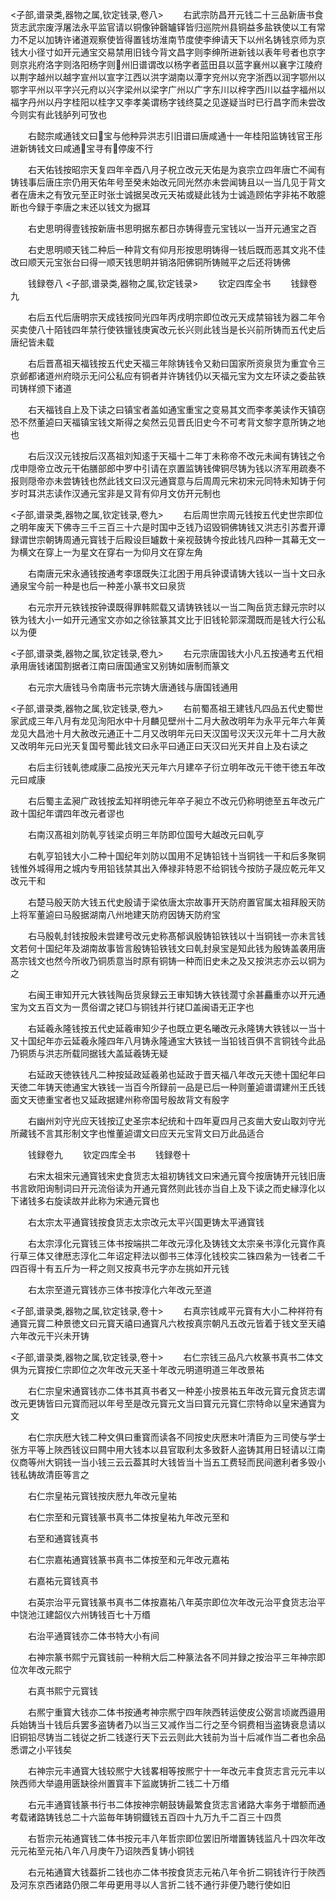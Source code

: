 <!-- { "loadSidebar": true } -->
<子部,谱录类,器物之属,钦定钱录,卷八>
　　右武宗防昌开元钱二十三品新唐书食货志武宗废浮屠法永平监官请以铜像钟磬罏铎皆归巡院州县铜益多盐铁使以工有常力不足以加铸许诸道观察使皆得置钱坊淮南节度使李绅请天下以州名铸钱京师为京钱大小径寸如开元通宝交易禁用旧钱今背文昌字则李绅所进新钱以表年号者也京字则京兆府洛字则洛阳杨字则州旧谱谓改以杨字者蓝田县以蓝字襄州以襄字江陵府以荆字越州以越字宣州以宣字江西以洪字湖南以潭字兖州以兖字浙西以润字鄂州以鄂字平州以平字兴元府以兴字梁州以梁字广州以广字东川以梓字西川以益字福州以福字丹州以丹字桂阳以桂字又李孝美谓杨字钱终莫之见遂疑当时已行昌字而未尝改今则实有此钱胪列可攷也

　　右懿宗咸通钱文曰宝与他种异洪志引旧谱曰唐咸通十一年桂阳监铸钱官王彤进新铸钱文曰咸通宝寻有停废不行

　　右天佑钱按昭宗天复四年辛酉八月子柷立改元天佑是为哀宗立四年唐亡不闻有铸钱事后唐庄宗仍用天佑年号至癸未始改元同光然亦未尝闻铸且以一当几见于背文者在唐未之有攷元至正时张士诚据吴改元天祐或疑此钱为士诚造顾佑字非祐不敢臆断也今録于李唐之末还以钱文为据耳

　　右史思明得壹钱按新唐书思明据东都日亦铸得壹元宝钱以一当开元通宝之百

　　右史思明顺天钱二种后一种背文有仰月形按思明铸得一钱后既而恶其文兆不佳改曰顺天元宝张台曰得一顺天钱思眀并销洛阳佛铜所铸贼平之后还将铸佛

　　钱録卷八
<子部,谱录类,器物之属,钦定钱录>
　　钦定四库全书
　　钱録卷九

　　右后五代后唐明宗天成钱按同光四年丙戌明宗即位改元天成禁镕钱为器二年令买卖使八十陌钱四年禁行使铁镴钱庚寅改元长兴则此钱当是长兴前所铸而五代史后唐纪皆未载

　　右后晋髙祖天福钱按五代史天福三年除铸钱令又勑曰国家所资泉货为重宜令三京邺都诸道州府晓示无问公私应有铜者并许铸钱仍以天福元宝为文左环读之委盐铁司铸样颁下诸道

　　右天福钱自上及下读之曰镇宝者盖如通宝重宝之变易其文而李孝美读作天镇窃恐不然董逌曰天福镇宝钱文斯得之矣然云见晋氏旧史今不可考背文黎字意所铸之地也

　　右后汉汉元钱按后汉髙祖刘知逺于天福十二年丁未称帝不改元未闻有铸钱之令戊申隠帝立改元干佑膳部郎中罗中引请在京置监铸钱俾铜尽铸为钱以济军用疏奏不报则隠帝亦未尝铸钱也然此钱文曰汉元通寳意与后周周元宋初宋元同特未知铸于何岁时耳洪志读作汉通元宝非是又背有仰月文仿开元制也

<子部,谱录类,器物之属,钦定钱录,卷九>
　　右后周世宗周元钱按五代史世宗即位之明年废天下佛寺三千三百三十六是时国中乏钱乃诏毁铜佛铸钱又洪志引苏耆开谭録谓世宗朝铸周通元寳钱于后殿设巨罏数十亲视鼓铸今按此钱凡四种一其幕无文一为横文在穿上一为星文在穿右一为仰月文在穿左角

　　右南唐元宋永通钱按通考李璟既失江北困于用兵钟谟请铸大钱以一当十文曰永通泉宝今前一种是也后一种差小篆书文曰泉货

　　右元宗开元铁钱按钟谟既得罪韩熙载又请铸铁钱以一当二陶岳货志録元宗时以铁为钱大小一如开元通宝文亦如之徐铉篆其文比于旧钱轮郭深濶既而是钱大行公私以为便

<子部,谱录类,器物之属,钦定钱录,卷九>
　　右元宗唐国钱大小凡五按通考五代相承用唐钱诸国割据者江南曰唐国通宝又别铸如唐制而篆文



　　右元宗大唐钱马令南唐书元宗铸大唐通钱与唐国钱通用

<子部,谱录类,器物之属,钦定钱录,卷九>
　　右前蜀髙祖王建钱凡四品五代史蜀世家武成三年八月有龙见洵阳水中十月麟见壁州十二月大赦改明年为永平元年六年黄龙见大昌池十月大赦改元通正十二月又改明年元曰天汉国号汉天汉元年十二月大赦又改明年元曰光天复国号蜀此钱文曰永平曰通正曰天汉曰光天并自上及右读之

　　右后主衍钱乹徳咸康二品按光天元年六月建卒子衍立明年改元干徳干徳五年改元曰咸康

　　右后蜀主孟昶广政钱按孟知祥明徳元年卒子昶立不改元仍称明徳至五年改元广政十国纪年谓四年改元者谬也

　　右南汉髙祖刘防乹亨钱梁贞明三年防即位国号大越改元曰乹亨

　　右乹亨铅钱大小二种十国纪年刘防以国用不足铸铅钱十当铜钱一干和后多聚铜钱惟外城得用之城内专用铅钱禁其出入俸禄非特恩不给铜钱今按防子晟应乾元年又改元干和

　　右楚马殷天防大钱五代史殷请于梁依唐太宗故事开天防府置官属太祖拜殷天防上将军董逌曰马殷据湖南八州地建天防府因铸天防府宝

　　右马殷乹封钱按殷未尝建号改元史称髙郁讽殷铸铅铁钱以十当铜钱一亦未言钱文若何十国纪年及湖南故事皆言殷铸铅铁钱文曰乹封泉宝是知此钱为殷铸盖袭用唐髙宗钱文也然今所收乃铜质意当时原有铜铸一种而旧史未之及又按洪志亦云以铜为之

　　右闽王审知开元大铁钱陶岳货泉録云王审知铸大铁钱濶寸余甚麤重亦以开元通宝为文五百文为一贯俗谓之铑□与铜钱并行铑□盖闽语无正字也

　　右延羲永隆钱按五代史延羲审知少子也既立更名曦改元永隆铸大铁钱以一当十又十国纪年亦云延羲永隆四年八月铸永隆通宝大铁钱一当铅钱百俱不言铜钱今此品乃铜质与洪志所载同据钱大盖延羲铸无疑

　　右延政天徳铁钱凡二种按延政延羲弟也延政于晋天福八年改元天徳十国纪年曰天徳二年铸天徳通宝大铁钱一当百今所録前一品是已后一种则董逌谱谓建州王氏钱面文天徳重宝者也又延政据建州称帝国号殷故背文有殷字

　　右幽州刘守光应天钱按辽史圣宗本纪统和十四年夏四月己亥凿大安山取刘守光所藏钱不言其形制文字也惟董逌谓文曰应天元宝背文曰万此品适合

　　钱録卷九
　　钦定四库全书
　　钱録卷十

　　右宋太祖宋元通寳钱宋史食货志太祖初铸钱文曰宋通元寳今按唐铸开元钱旧唐书言欧阳询制词曰开元流俗读为开通元寳然则此钱亦当自上及下读之而史縁淳化以下诸钱多右旋读故并此称为宋通元寳也

　　右太宗太平通寳钱按食货志太宗改元太平兴国更铸太平通寳钱

　　右太宗淳化元寳钱三体书按端拱二年改元淳化及铸钱文太宗亲书淳化元寳作真行草三体又律厯志淳化二年诏定秤法以御书三体淳化钱校实二铢四絫为一钱者二千四百得十有五斤为一秤之则又按真书元字亦左挑如开元钱

　　右太宗至道元寳钱亦三体书按淳化六年改元至道

<子部,谱录类,器物之属,钦定钱录,卷十>
　　右真宗钱咸平元寳有大小二种祥符有通寳元寳二种景徳文曰元寳天禧曰通寳凡六枚按真宗朝凡五改元皆着于钱文至天禧六年改元干兴未开铸

<子部,谱录类,器物之属,钦定钱录,卷十>
　　右仁宗钱三品凡六枚篆书真书二体文俱为元寳按仁宗即位之次年改元天圣十年改元明道明道三年改景祐



　　右仁宗皇宋通寳钱亦二体书其真书者又一种差小按景祐五年改元寳元食货志谓改元更铸皆曰元寳而冠以年号至是改元寳元文当曰寳元元寳仁宗特命以皇宋通寳为文

　　右仁宗庆厯大钱二种文俱曰重寳而读各不同按史庆厯末叶清臣为三司使与学士张方平等上陜西钱议曰闗中用大钱本以县官取利太多致姧人盗铸其用日轻请以江南仪商等州大铜钱一当小钱三云云葢其时大钱皆当十当五工费轻而民间邀利者多毁小钱私铸故清臣等言之

　　右仁宗皇祐元寳钱按庆厯九年改元皇祐

　　右仁宗至和元寳钱篆书真书二体按皇祐九年改元至和

　　右至和通寳钱真书

　　右仁宗嘉祐通寳钱篆书真书二体按至和元年改元嘉祐

　　右嘉祐元寳钱真书

　　右英宗治平元寳钱篆书真书二体按嘉祐八年英宗即位次年改元治平食货志治平中饶池江建韶仪六州铸钱百七十万缗

　　右治平通寳钱亦二体书特大小有间

　　右神宗篆书熙宁元寳钱前一种稍大后二种篆法各不同并録之按治平三年神宗即位次年改元熙宁

　　右真书熙宁元寳钱

　　右熈宁重寳大钱亦二体书按通考神宗熈宁四年陜西转运使皮公弼言顷嵗西邉用兵始铸当十钱后兵罢多盗铸者乃以当三又减作当二行之至今铜费相当盗铸衰息请以旧铜铅尽铸当二钱従之折二钱遂行天下云云则此大钱前为当十后减作当二者也余品悉谓之小平钱矣

　　右神宗元丰通寳大钱较熈宁大钱畧相等按熈宁十一年改元丰食货志言元元丰以陜西师大举邉用匮缺徐州置寳丰下监嵗铸折二钱二十万缗

　　右元丰通寳钱篆书行书二体按神宗朝鼓铸最繁食货志言诸路大率务于増额而通考载诸路铸钱总二十六监毎年铸铜鐡钱五百四十九万九千二百三十四贯

　　右哲宗元祐通寳钱二体书按元丰八年哲宗即位罢旧所増置铸钱监凡十四次年改元元祐至元祐八年八月庚午乃诏陜西复铸小铜钱

　　右元祐通寳大钱葢折二钱也亦二体书按食货志元祐八年令折二铜钱许行于陜西及河东京西诸路仍限二年毋更用寻以人言折二钱不通行非便乃聴行使如旧

